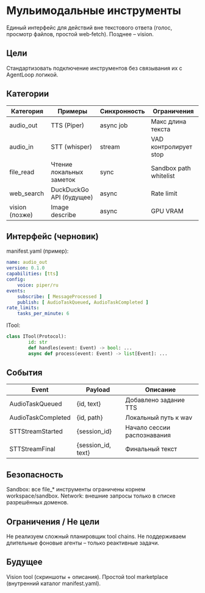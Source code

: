 ﻿# Мульимодальные инструменты

Единый интерфейс для действий вне текстового ответа (голос, просмотр файлов, простой web‑fetch). Позднее – vision.

## Цели
Стандартизовать подключение инструментов без связывания их с AgentLoop логикой.

## Категории
| Категория | Примеры | Синхронность | Ограничения |
|-----------|---------|--------------|-------------|
| audio_out | TTS (Piper) | async job | Макс длина текста |
| audio_in | STT (whisper) | stream | VAD контролирует stop |
| file_read | Чтение локальных заметок | sync | Sandbox path whitelist |
| web_search | DuckDuckGo API (будущее) | async | Rate limit |
| vision (позже) | Image describe | async | GPU VRAM |

## Интерфейс (черновик)
manifest.yaml (пример):
```yaml
name: audio_out
version: 0.1.0
capabilities: [tts]
config:
	voice: piper/ru
events:
	subscribe: [ MessageProcessed ]
	publish: [ AudioTaskQueued, AudioTaskCompleted ]
rate_limits:
	tasks_per_minute: 6
```

ITool:
```python
class ITool(Protocol):
		id: str
		def handles(event: Event) -> bool: ...
		async def process(event: Event) -> list[Event]: ...
```

## События
| Event | Payload | Описание |
|-------|---------|----------|
| AudioTaskQueued | {id, text} | Добавлено задание TTS |
| AudioTaskCompleted | {id, path} | Локальный путь к wav |
| STTStreamStarted | {session_id} | Начало сессии распознавания |
| STTStreamFinal | {session_id, text} | Финальный текст |

## Безопасность
Sandbox: все file_* инструменты ограничены корнем workspace/sandbox.
Network: внешние запросы только в списке разрешённых доменов.

## Ограничения / Не цели
Не реализуем сложный планировщик tool chains.
Не поддерживаем длительные фоновые агенты – только реактивные задачи.

## Будущее
Vision tool (скриншоты + описания).
Простой tool marketplace (внутренний каталог manifest.yaml).
